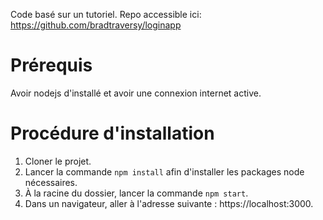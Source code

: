 Code basé sur un tutoriel. Repo accessible ici:
https://github.com/bradtraversy/loginapp

# Prérequis
Avoir nodejs d'installé et avoir une connexion internet active.

# Procédure d'installation
1. Cloner le projet.
2. Lancer la commande `npm install` afin d'installer les packages node nécessaires.
3. À la racine du dossier, lancer la commande `npm start`.
4. Dans un navigateur, aller à l'adresse suivante : https://localhost:3000.
